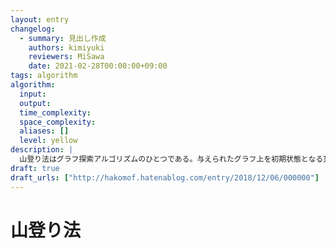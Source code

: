 ```yaml
---
layout: entry
changelog:
  - summary: 見出し作成
    authors: kimiyuki
    reviewers: MiSawa
    date: 2021-02-28T00:00:00+09:00
tags: algorithm
algorithm:
  input:
  output:
  time_complexity:
  space_complexity:
  aliases: []
  level: yellow
description: |
  山登り法はグラフ探索アルゴリズムのひとつである。与えられたグラフ上を初期状態となる頂点から初めてランダムウォークのように探索していくが、評価関数 $\varphi : V \to \mathbb{R}$ をあらかじめ固定しておき、評価値が改善する場合のみ遷移をするようにする。貪欲法の一種である。
draft: true
draft_urls: ["http://hakomof.hatenablog.com/entry/2018/12/06/000000"]
---
```


# 山登り法
